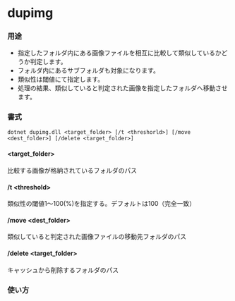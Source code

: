 # dupimg

### 用途
* 指定したフォルダ内にある画像ファイルを相互に比較して類似しているかどうか判定します。
* フォルダ内にあるサブフォルダも対象になります。
* 類似性は閾値にて指定します。
* 処理の結果、類似していると判定された画像を指定したフォルダへ移動させます。

### 書式
~~~
dotnet dupimg.dll <target_folder> [/t <threshorld>] [/move <dest_folder>] [/delete <target_folder>]
~~~
#### \<target_folder\>  
比較する画像が格納されているフォルダのパス
#### /t \<threshold\>  
類似性の閾値1～100(%)を指定する。デフォルトは100（完全一致）
#### /move \<dest_folder\>  
類似していると判定された画像ファイルの移動先フォルダのパス
#### /delete \<target_folder\>  
キャッシュから削除するフォルダのパス

### 使い方
